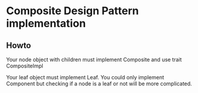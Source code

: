 # Composite Design Pattern implementation

## Howto

Your node object with children must implement Composite and use trait CompositeImpl

Your leaf object must implement Leaf. You could only implement
Component but checking if a node is a leaf or not will be more complicated.
